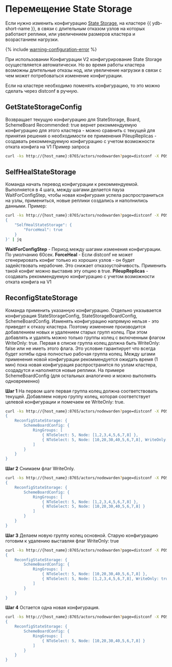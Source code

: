 # Перемещение State Storage

Если нужно изменить конфигурацию [State Storage](../../../reference/configuration/index.md#domains-state), на кластере {{ ydb-short-name }}, в связи с длительным отказом узлов на которых работают реплики, или увеличением размеров кластера и возрастанием нагрузки.

{% include [warning-configuration-error](../configuration-v1/_includes/warning-configuration-error.md) %}

При использовании Конфигурации V2 конфигурирование State Storage осуществляется автоматически. Но во время работы кластера возможны длительные отказы нод, или увеличение нагрузки в связи с чем может потребоваться изменение конфигурации.

Если на кластере необходимо поменять конфигурацию, то это можно сделать через distconf в ручную.

## GetStateStorageConfig

Возвращает текущую конфигурацию для StateStorage, Board, SchemeBoard
	Recommended: true вернет рекоммендуемую конфигурацию для этого кластера - можно сравнить с текущей для принятия решения о необходимости ее применения
	PileupReplicas - создавать рекоммендуемую конфигурацию с учетом возможности отката конфига на V1
Пример запроса
```sh
curl -ks http://{host_name}:8765/actors/nodewarden?page=distconf -X POST -H 'Content-Type: application/json' -d '{"GetStateStorageConfig": {"Recommended": true}}' | jq
```

## SelfHealStateStorage

Команда начать перевод конфигурации к рекоммендуемой. Выполняется в 4 шага, между шагами делается пауза WaitForConfigStep, чтобы новая конфигураия успела распространиться на узлы, примениться, новые реплики создались и наполнились данными.
Пример:
```sh
curl -ks http://{host_name}:8765/actors/nodewarden?page=distconf -X POST -H 'Content-Type: application/json' -d '
{
	"SelfHealStateStorage": {
		"ForceHeal": true
	}
}' | jq
```

**WaitForConfigStep** - Период между шагами изменения конфигурации. По умолчанию 60сек.
**ForceHeal** - Если distconf не может сгенерировать конфиг только из хороших узлов - он будет задействовать нерабочие. Это снижает отказоустойчивость. Применить такой конфиг можно выставив эту опцию в true.
**PileupReplicas** - создавать рекоммендуемую конфигурацию с учетом возможности отката конфига на V1

## ReconfigStateStorage

Команда применить указанную конфигурацию. Отдельно указывается конфигурация StateStorageConfig, StateStorageBoardConfig, SchemeBoardConfig.
Изменять конфигурацию напрямую нельзя - это приведет к отказу кластера. Поэтому изменение производится добавлением новых и удалением старых групп колец.
При этом добавлять и удалять можно только группы колец с включенным флагом WriteOnly: true.
Первая в списке группа колец должна быть WriteOnly: false или не иметь этого флага. Это условие гарантирует что всегда будет хотябы одна полностью рабочая группа колец.
Между шгами применения новой конфигурации рекоммендуется ожидать время (1 мин) пока новая конфигурация распространится по узлам кластера, создадутся и наполнятся новые реплики.
На примере SchemeBoardConfig (для остальных аналогично и можно выполнять одновременно)

**Шаг 1**
На первом шаге первая группа колец должна соответствовать текущей. Добавляем новую группу колец, которая соответствует целевой конфигурации и помечаем ее WriteOnly: true.
```sh
curl -ks http://{host_name}:8765/actors/nodewarden?page=distconf -X POST -H 'Content-Type: application/json' -d '
{
	ReconfigStateStorage: {
		SchemeBoardConfig: {
			RingGroups: [
				{ NToSelect: 5, Node: [1,2,3,4,5,6,7,8] },
				{ NToSelect: 5, Node: [10,20,30,40,5,6,7,8], WriteOnly: true }
			]
		}
	}
}
```

**Шаг 2**
Снимаем флаг WriteOnly.
```sh
curl -ks http://{host_name}:8765/actors/nodewarden?page=distconf -X POST -H 'Content-Type: application/json' -d '
{
	ReconfigStateStorage: {
		SchemeBoardConfig: {
			RingGroups: [
				{ NToSelect: 5, Node: [1,2,3,4,5,6,7,8] },
				{ NToSelect: 5, Node: [10,20,30,40,5,6,7,8] }
			]
		}
	}
}
```

**Шаг 3**
Делаем новую группу колец основной. Старую конфигурацию готовим к удалению выставляя флаг WriteOnly: true
```sh
curl -ks http://{host_name}:8765/actors/nodewarden?page=distconf -X POST -H 'Content-Type: application/json' -d '
{
	ReconfigStateStorage: {
		SchemeBoardConfig: {
			RingGroups: [
				{ NToSelect: 5, Node: [10,20,30,40,5,6,7,8] },
				{ NToSelect: 5, Node: [1,2,3,4,5,6,7,8], WriteOnly: true }
			]
		}
	}
}
```

**Шаг 4**
Остается одна новая конфигурация.
```sh
curl -ks http://{host_name}:8765/actors/nodewarden?page=distconf -X POST -H 'Content-Type: application/json' -d '
{
	ReconfigStateStorage: {
		SchemeBoardConfig: {
			RingGroups: [
				{ NToSelect: 5, Node: [10,20,30,40,5,6,7,8] }
			]
		}
	}
}
```
